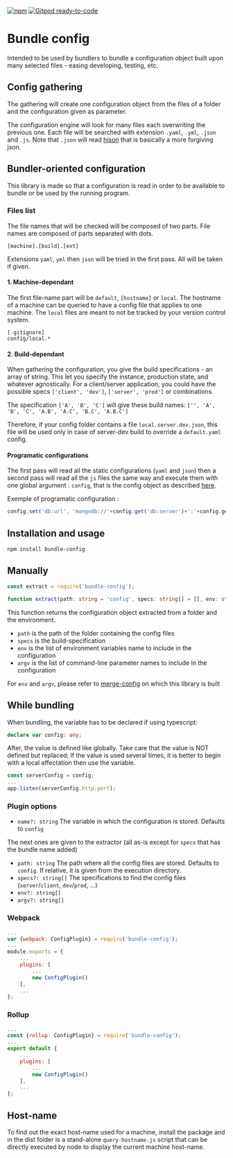 [![npm](https://img.shields.io/npm/v/bundle-config.svg)](https://www.npmjs.com/package/bundle-config)
[![Gitpod ready-to-code](https://img.shields.io/badge/Gitpod-ready--to--code-blue?logo=gitpod)](https://gitpod.io/#https://github.com/eddow/bundle-config)

# Bundle config
Intended to be used by bundlers to bundle a configuration object built upon many selected files - easing developing, testing, etc.

## Config gathering
The gathering will create one configuration object from the files of a folder and the configuration given as parameter.

The configuration engine will look for many files each overwriting the previous one.
Each file will be searched with extension `.yaml`, `.yml`, `.json` and `.js`. Note that `.json` will read [hjson](http://hjson.org/) that is basically a more forgiving json.

## Bundler-oriented configuration
This library is made so that a configuration is read in order to be available to bundle or be used by the running program.

### Files list

The file names that will be checked will be composed of two parts. File names are composed of parts separated with dots.

`[machine].[build].[ext]`

Extensions `yaml`, `yml` then `json` will be tried in the first pass. All will be taken if given.

#### 1. Machine-dependant
The first file-name part will be `default`, `[hostname]` or `local`.
The hostname of a machine can be queried to have a config file that applies to one machine. The `local` files are meant to not be tracked by your version control system.
```
[.gitignore]
config/local.*
```
#### 2. Build-dependant

When gathering the configuration, you give the build specifications - an array of string. This let you specify the instance, production state, and whatever agnostically. For a client/server application, you could have the possible specs `['client', 'dev']`, `['server', 'prod']` or combinations.

The specification `['A', 'B', 'C']` will give these build names: `['', 'A', 'B', 'C', 'A.B', 'A.C', 'B.C', 'A.B.C']`

Therefore, if your config folder contains a file `local.server.dev.json`, this file will be used only in case of server-dev build to override a `default.yaml` config.

#### Programatic configurations

The first pass will read all the static configurations (`yaml` and `json`) then a second pass will read all the `js` files the same way and execute them with one global argument : `config`, that is the config object as described [here](https://www.npmjs.com/package/merge-config#api).

Exemple of programatic configuration :
```javascript
config.set('db:url', 'mongodb://'+config.get('db:server')+':'+config.get('db:port'));
```

## Installation and usage
```
npm install bundle-config
```
## Manually
```typescript
const extract = require('bundle-config');
```
```ts
function extract(path: string = 'config', specs: string[] = [], env: string[] = null, argv: string[] = null)
```
This function returns the configuration object extracted from a folder and the environment.
* `path` is the path of the folder containing the config files
* `specs` is the build-specification
* `env` is the list of environment variables name to include in the configuration
* `argv` is the list of command-line parameter names to include in the configuration

For `env` and `argv`, please refer to [merge-config](https://www.npmjs.com/package/merge-config) on which this library is built

## While bundling

When bundling, the variable has to be declared if using typescript:
```ts
declare var config: any;
```

After, the value is defined like globally.
Take care that the value is NOT defined but replaced; If the value is used several times, it is better to begin with a local affectation then use the variable.
```ts
const serverConfig = config;
...
app.listen(serverConfig.http.port);
```

### Plugin options

* `name?: string`
The variable in which the configuration is stored. Defaults to `config`

The next ones are given to the extractor (all as-is except for `specs` that has the bundle name added)
* `path: string`
The path where all the config files are stored. Defaults to `config`. If relative, it is given from the execution directory.
*	`specs?: string[]`
The specifications to find the config files (`server`/`client`, `dev`/`prod`, ...)
*	`env?: string[]`
*	`argv?: string[]`

### Webpack

```js
...
var {webpack: ConfigPlugin} = require('bundle-config');
...
module.exports = {
	...
	plugins: [
		...
		new ConfigPlugin()
	],
	...
};
```

### Rollup

```js
...
const {rollup: ConfigPlugin} = require('bundle-config');
...
export default {
	...
	plugins: [
		...
		new ConfigPlugin()
	],
	...
};
```

## Host-name
To find out the exact host-name used for a machine, install the package and in the dist folder is a stand-alone `query-hostname.js` script that can be directly executed by node to display the current machine host-name.